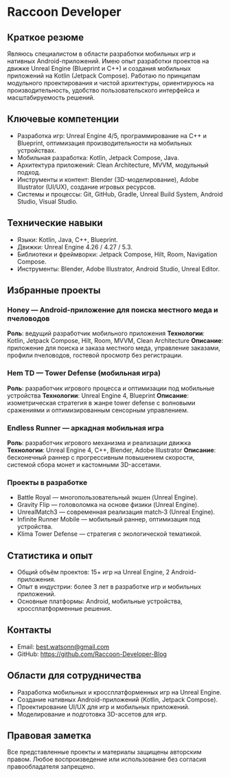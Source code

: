 # Raccoon Developer

## Краткое резюме

Являюсь специалистом в области разработки мобильных игр и нативных Android-приложений. Имею опыт разработки проектов на движке Unreal Engine (Blueprint и C++) и создания мобильных приложений на Kotlin (Jetpack Compose). Работаю по принципам модульного проектирования и чистой архитектуры, ориентируюсь на производительность, удобство пользовательского интерфейса и масштабируемость решений.

## Ключевые компетенции

- Разработка игр: Unreal Engine 4/5, программирование на C++ и Blueprint, оптимизация производительности на мобильных устройствах.
- Мобильная разработка: Kotlin, Jetpack Compose, Java.
- Архитектура приложений: Clean Architecture, MVVM, модульный подход.
- Инструменты и контент: Blender (3D-моделирование), Adobe Illustrator (UI/UX), создание игровых ресурсов.
- Системы и процессы: Git, GitHub, Gradle, Unreal Build System, Android Studio, Visual Studio.

## Технические навыки

- Языки: Kotlin, Java, C++, Blueprint.
- Движки: Unreal Engine 4.26 / 4.27 / 5.3.
- Библиотеки и фреймворки: Jetpack Compose, Hilt, Room, Navigation Compose.
- Инструменты: Blender, Adobe Illustrator, Android Studio, Unreal Editor.

## Избранные проекты

### Honey — Android-приложение для поиска местного меда и пчеловодов
**Роль**: ведущий разработчик мобильного приложения
**Технологии**: Kotlin, Jetpack Compose, Hilt, Room, MVVM, Clean Architecture
**Описание**: приложение для поиска и заказа местного меда, управление заказами, профили пчеловодов, гостевой просмотр без регистрации.

### Hem TD — Tower Defense (мобильная игра)
**Роль**: разработчик игрового процесса и оптимизации под мобильные устройства
**Технологии**: Unreal Engine 4, Blueprint
**Описание**: изометрическая стратегия в жанре tower defense с волновыми сражениями и оптимизированным сенсорным управлением.

### Endless Runner — аркадная мобильная игра
**Роль**: разработчик игрового механизма и реализации движка
**Технологии**: Unreal Engine 4, C++, Blender, Adobe Illustrator
**Описание**: бесконечный раннер с прогрессивным повышением скорости, системой сбора монет и кастомными 3D-ассетами.

### Проекты в разработке
- Battle Royal — многопользовательный экшен (Unreal Engine).
- Gravity Flip — головоломка на основе физики (Unreal Engine).
- UnrealMatch3 — современная реализация match‑3 (Unreal Engine).
- Infinite Runner Mobile — мобильный раннер, оптимизация под устройства.
- Klima Tower Defense — стратегия с экологической тематикой.

## Статистика и опыт

- Общий объём проектов: 15+ игр на Unreal Engine, 2 Android-приложения.
- Опыт в индустрии: более 3 лет в разработке игр и мобильных приложений.
- Основные платформы: Android, мобильные устройства, кроссплатформенные решения.

## Контакты

- Email: best.watsonn@gmail.com
- GitHub: https://github.com/Raccoon-Developer-Blog

## Области для сотрудничества

- Разработка мобильных и кроссплатформенных игр на Unreal Engine.
- Создание нативных Android-приложений (Kotlin, Jetpack Compose).
- Проектирование UI/UX для игр и мобильных приложений.
- Моделирование и подготовка 3D-ассетов для игр.

## Правовая заметка

Все представленные проекты и материалы защищены авторским правом. Любое воспроизведение или использование без согласия правообладателя запрещено.

